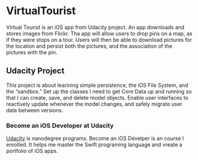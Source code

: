 # VirtualTourist
Virtual Tourist is an iOS app from Udacity project. An app downloads and stores images from Flickr. Tha app will allow users to drop pins on a map, as if they were stops on a tour. Users will then be able to download pictures for the location and persist both the pictures, and the association of the pictures with the pin.

## Udacity Project
This project is about learining simple persistence, the iOS File System, and the “sandbox.” Set up the classes I need to get Core Data up and running so that I can create, save, and delete model objects. Enable user interfaces to reactively update whenever the model changes, and safely migrate user data between versions.

### Become an iOS Developer at Udacity
[Udacity](https://www.udacity.com/course/ios-developer-nanodegree--nd003) is nanodegree programs. Become an iOS Develper is an course I enrolled. It helps me master the Swift programing language and vreate a portfolio of iOS apps.
